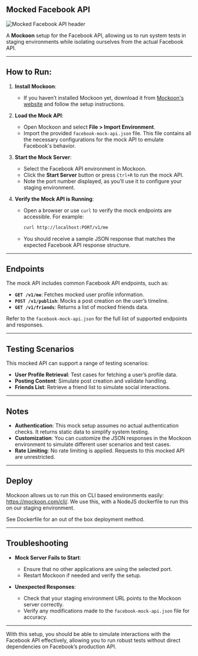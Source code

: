 ## Mocked Facebook API

![Mocked Facebook API header](https://i.imgur.com/KJjg5EW.png)

A **Mockoon** setup for the Facebook API, allowing us to run system tests in staging environments while isolating ourselves from the actual Facebook API.

---

## How to Run:

1. **Install Mockoon**:
    - If you haven’t installed Mockoon yet, download it from [Mockoon's website](https://mockoon.com/) and follow the setup instructions.

2. **Load the Mock API**:
    - Open Mockoon and select **File > Import Environment**.
    - Import the provided `facebook-mock-api.json` file. This file contains all the necessary configurations for the mock API to emulate Facebook's behavior.

3. **Start the Mock Server**:
    - Select the Facebook API environment in Mockoon.
    - Click the **Start Server** button or press `Ctrl+R` to run the mock API.
    - Note the port number displayed, as you’ll use it to configure your staging environment.

4. **Verify the Mock API is Running**:
    - Open a browser or use `curl` to verify the mock endpoints are accessible. For example:
      ```bash
      curl http://localhost:PORT/v1/me
      ```
    - You should receive a sample JSON response that matches the expected Facebook API response structure.

---

## Endpoints

The mock API includes common Facebook API endpoints, such as:

- **`GET /v1/me`**: Fetches mocked user profile information.
- **`POST /v1/publish`**: Mocks a post creation on the user’s timeline.
- **`GET /v1/friends`**: Returns a list of mocked friends data.

Refer to the `facebook-mock-api.json` for the full list of supported endpoints and responses.

---

## Testing Scenarios

This mocked API can support a range of testing scenarios:
- **User Profile Retrieval**: Test cases for fetching a user’s profile data.
- **Posting Content**: Simulate post creation and validate handling.
- **Friends List**: Retrieve a friend list to simulate social interactions.

---

## Notes

- **Authentication**: This mock setup assumes no actual authentication checks. It returns static data to simplify system testing.
- **Customization**: You can customize the JSON responses in the Mockoon environment to simulate different user scenarios and test cases.
- **Rate Limiting**: No rate limiting is applied. Requests to this mocked API are unrestricted.

---

## Deploy

Mockoon allows us to run this on CLI based environments easily: https://mockoon.com/cli/. We use this, with a NodeJS dockerfile to run this on our staging environment.

See Dockerfile for an out of the box deployment method.

---

## Troubleshooting

- **Mock Server Fails to Start**:
    - Ensure that no other applications are using the selected port.
    - Restart Mockoon if needed and verify the setup.

- **Unexpected Responses**:
    - Check that your staging environment URL points to the Mockoon server correctly.
    - Verify any modifications made to the `facebook-mock-api.json` file for accuracy.

---

With this setup, you should be able to simulate interactions with the Facebook API effectively, allowing you to run robust tests without direct dependencies on Facebook’s production API.
